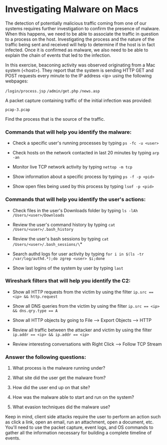 # Investigating Malware on Macs

The detection of potentially malicious traffic coming from one of our systems requires further investigation to confirm the presence of malware.  When this happens, we need to be able to associate the traffic in question to a process on the host. 
Investigating the process and the nature of the traffic being
sent and received will help to determine if the host is in fact infected. 
Once it is confirmed as malware, we also need to be able to explain the
chain of events that led to the infection.

In this exercise, beaconing activity was observed originating from a Mac system (\<host\>).  They report that the system
is sending HTTP GET and POST requests every minute to the IP address
\<ip\> using the following webpages:

`/login/process.jsp`
`/admin/get.php`
`/news.asp`

A packet capture containing traffic of the initial infection was
provided:

	pcap-3.pcap 

Find the process that is the source of the traffic.


### Commands that will help you identify the malware:

- Check a specific user's running processes by typing `ps -fc -u <user>`

- Check hosts on the network contacted in last 20 minutes by typing `arp -an`

- Monitor live TCP network activity by typing `nettop -m tcp`

- Show information about a specific process by typing `ps -f -p <pid>`

- Show open files being used by this process by typing `lsof -p <pid>`

### Commands that will help you identify the user's actions:

- Check files in the user's Downloads folder by typing `ls -lAh /Users/<user>/Downloads`

- Review the user's command history by typing `cat /Users/<user>/.bash_history`

- Review the user's bash sessions by typing `cat /Users/<user>/.bash_sessions/\`*

- Search authd logs for user activity by typing `for i in $(ls -tr /var/log/authd.*);do zgrep <user> $i;done`

- Show last logins of the system by user by typing `last`

### Wireshark filters that will help you identify the C2:

- Show all HTTP requests from the victim by using the filter `ip.src == <ip> && http.request`

- Show all DNS queries from the victim by using the filter `ip.src == <ip> && dns.qry.type == A`

- Show all HTTP objects by going to File --> Export Objects --> HTTP

- Review all traffic between the attacker and victim by using the filter `ip.addr == <ip> && ip.addr == <ip>`

- Review interesting conversations with Right Click --> Follow TCP Stream

### Answer the following questions:

1. What process is the malware running under?

2. What site did the user get the malware from?

3. How did the user end up on that site?

4. How was the malware able to start and run on the system?

5. What evasion techniques did the malware use?

Keep in mind, client side attacks require the user to perform an action
such as click a link, open an email, run an attachment, open a document,
etc.  You'll need to use the packet capture, event logs, and OS commands
to gather all the information necessary for building a complete timeline
of events.
